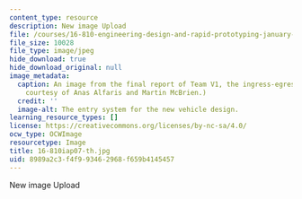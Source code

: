 ```yaml
---
content_type: resource
description: New image Upload
file: /courses/16-810-engineering-design-and-rapid-prototyping-january-iap-2007/8989a2c3f4f993462968f659b4145457_16-810iap07-th.jpg
file_size: 10028
file_type: image/jpeg
hide_download: true
hide_download_original: null
image_metadata:
  caption: An image from the final report of Team V1, the ingress-egress team. (Image
    courtesy of Anas Alfaris and Martin McBrien.)
  credit: ''
  image-alt: The entry system for the new vehicle design.
learning_resource_types: []
license: https://creativecommons.org/licenses/by-nc-sa/4.0/
ocw_type: OCWImage
resourcetype: Image
title: 16-810iap07-th.jpg
uid: 8989a2c3-f4f9-9346-2968-f659b4145457
---
```

New image Upload